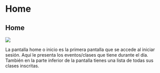 # Home

## Home

![](https://lh3.googleusercontent.com/ClIo5omaOxYJ87f-39FMWqTiNnmfmg6s2EB4bCA5dxuXSu4lv3XoxCurckmBORUBPeXHGcLTxN7yP4Zr0XR62DfQ-yJppmBGGO5DOs4UOp2xIbkgbya3-kVm-zBJHhm6yZmnli3G)

La pantalla home o inicio es la primera pantalla que se accede al iniciar sesión. Aquí le presenta los eventos/clases que tiene durante el día. También en la parte inferior de la pantalla tienes una lista de todas sus clases inscritas.

